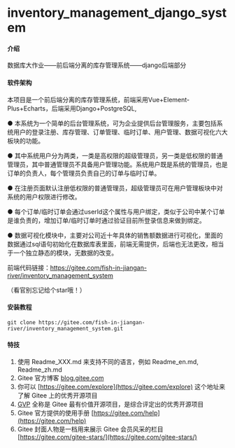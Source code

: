 # inventory_management_django_system

#### 介绍
数据库大作业——前后端分离的库存管理系统——django后端部分

#### 软件架构
本项目是一个前后端分离的库存管理系统，前端采用Vue+Element-Plus+Echarts，后端采用Django+PostgreSQL,

● 本系统为一个简单的后台管理系统，可为企业提供后台管理服务，主要包括系统用户的登录注册、库存管理、订单管理、临时订单、用户管理、数据可视化六大板块的功能。

● 其中系统用户分为两类，一类是高权限的超级管理员，另一类是低权限的普通管理员，其中普通管理员不具备用户管理功能。系统用户既是系统的管理员，也是订单的负责人，每个管理员负责自己的订单与临时订单。

● 在注册页面默认注册低权限的普通管理员，超级管理员可在用户管理板块中对系统的用户权限进行修改。

● 每个订单/临时订单会通过userId这个属性与用户绑定，类似于公司中某个订单是谁负责的，增加订单/临时订单时通过验证目前所登录信息来做到绑定。

● 数据可视化模块中，主要对公司近十年具体的销售额数据进行可视化，里面的数据通过sql语句初始化在数据库表里面，前端无需提供，后端也无法更改，相当于一个独立静态的模块，无数据的改变。

前端代码链接：https://gitee.com/fish-in-jiangan-river/inventory_management_system

（看官别忘记给个star哦！）


#### 安装教程

`git clone https://gitee.com/fish-in-jiangan-river/inventory_management_system.git`


#### 特技

1.  使用 Readme\_XXX.md 来支持不同的语言，例如 Readme\_en.md, Readme\_zh.md
2.  Gitee 官方博客 [blog.gitee.com](https://blog.gitee.com)
3.  你可以 [https://gitee.com/explore](https://gitee.com/explore) 这个地址来了解 Gitee 上的优秀开源项目
4.  [GVP](https://gitee.com/gvp) 全称是 Gitee 最有价值开源项目，是综合评定出的优秀开源项目
5.  Gitee 官方提供的使用手册 [https://gitee.com/help](https://gitee.com/help)
6.  Gitee 封面人物是一档用来展示 Gitee 会员风采的栏目 [https://gitee.com/gitee-stars/](https://gitee.com/gitee-stars/)
